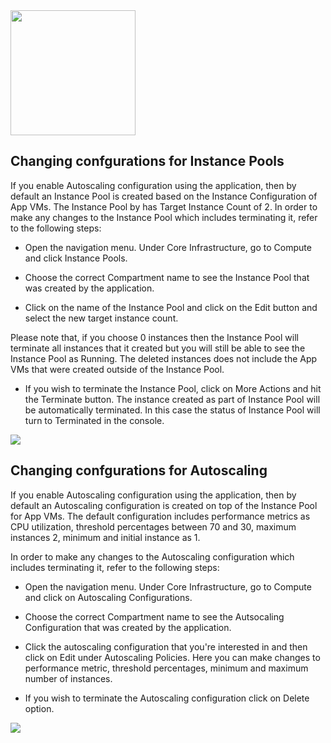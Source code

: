 <img class="float-right" src="https://oracle.github.io/learning-library/workshops/common-content/images/touch-the-cloud/ttc-logo.png" width="200">


## Changing confgurations for Instance Pools

If you enable Autoscaling configuration using the application, then by default an Instance Pool is created based on the Instance Configuration of App VMs. The Instance Pool by has Target Instance Count of 2. 
In order to make any changes to the Instance Pool which includes terminating it, refer to the following steps:

- Open the navigation menu. Under Core Infrastructure, go to Compute and click Instance Pools.

- Choose the correct Compartment name to see the Instance Pool that was created by the application.

- Click on the name of the Instance Pool and click on the Edit button and select the new target instance count. 

Please note that, if you choose 0 instances then the Instance Pool will terminate all instances that it created but you will still be able to see the Instance Pool as Running. The deleted instances does not include the App VMs that were created outside of the Instance Pool.

- If you wish to terminate the Instance Pool, click on More Actions and hit the Terminate button. The instance created as part of Instance Pool will be automatically terminated. In this case the status of Instance Pool will turn to Terminated in the console.

![](images/studentguide/image001.png)

## Changing confgurations for Autoscaling

If you enable Autoscaling configuration using the application, then by default an Autoscaling configuration is created on top of the Instance Pool for App VMs. The default configuration includes performance metrics as CPU utilization, threshold percentages between 70 and 30, maximum instances 2, minimum and initial instance as 1.

In order to make any changes to the Autoscaling configuration which includes terminating it, refer to the following steps:

- Open the navigation menu. Under Core Infrastructure, go to Compute and click on Autoscaling Configurations.

- Choose the correct Compartment name to see the Autsocaling Configuration that was created by the application.

- Click the autoscaling configuration that you're interested in and then click on Edit under Autoscaling Policies. Here you can make changes to performance metric, threshold percentages, minimum and maximum number of instances.

- If you wish to terminate the Autoscaling configuration click on Delete option.


![](images/browsers.jpeg)
